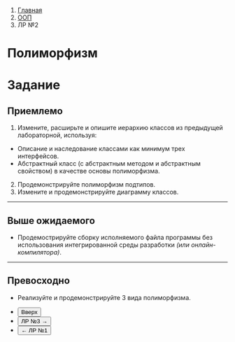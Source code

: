 <ol class="breadcrumb">
  <li class="breadcrumb-item"><a href="{{ site.baseurl }}">Главная</a></li>
  <li class="breadcrumb-item"><a href="{{ site.baseurl }}/OOP/index.html">ООП</a></li>
  <li class="breadcrumb-item active">ЛР №2</li>
</ol>

# Полиморфизм

# Задание

## Приемлемо

1. Измените, расширьте и опишите иерархию классов из предыдущей лабораторной, используя:
  * Описание и наследование классами как минимум трех интерфейсов.
  * Абстрактный класс (с абстрактным методом и абстрактным свойством) в качестве основы полиморфизма.
2. Продемонстрируйте полиморфизм подтипов.
3. Измените и продемонстрируйте диаграмму классов.

___

## Выше ожидаемого

* Продемострируйте сборку исполняемого файла программы без использования интегрированной среды разработки *(или онлайн-компилятора)*.

___

## Превосходно

* Реализуйте и продемонстрируйте 3 вида полиморфизма.


<div class="row">
  <div class="col-lg-12">
   <ul class="list-unstyled">
     <li class="float-end">
       <button type="button" class="btn btn-outline-primary" onclick="window.location.href='#полиморфизм';">Вверх</button>
     </li>
     <li  class="float-end">
       <button type="button" class="btn btn-primary" onclick="window.location.href='{{ site.baseurl }}/OOP/labs/lab3.html';">ЛР №3 →</button>
     </li>
     <li>
       <button type="button" class="btn btn-primary" onclick="window.location.href='{{ site.baseurl }}/OOP/labs/lab1.html';">← ЛР №1</button>
     </li>
   </ul>
  </div>
</div>
